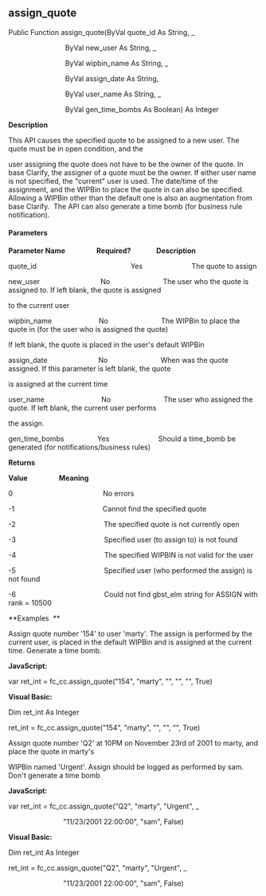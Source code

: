 assign_quote
------------

Public Function assign_quote(ByVal quote_id As String, _

                             ByVal new_user As String, _

                             ByVal wipbin_name As String, _

                             ByVal assign_date As String,

                             ByVal user_name As String, _

                             ByVal gen_time_bombs As Boolean) As Integer

**Description**

This API causes the specified quote to be assigned to a new user. The quote must be in open condition, and the

user assigning the quote does not have to be the owner of the quote. In base Clarify, the assigner of a quote must be the owner. If either user name is not specified, the "current" user is used. The date/time of the assignment, and the WIPBin to place the quote in can also be specified. Allowing a WIPBin other than the default one is also an augmentation from base Clarify.  The API can also generate a time bomb (for business rule notification).

#### Parameters
**Parameter Name**                **Required?**             **Description**

quote_id                                                Yes                         The quote to assign

new_user                               No                           The user who the quote is assigned to. If left blank, the quote is assigned

to the current user

wipbin_name                        No                           The WIPBin to place the quote in (for the user who is assigned the quote)

If left blank, the quote is placed in the user's default WIPBin

assign_date                          No                           When was the quote assigned. If this parameter is left blank, the quote

is assigned at the current time

user_name                             No                           The user who assigned the quote. If left blank, the current user performs

the assign.

gen_time_bombs                 Yes                         Should a time_bomb be generated (for notifications/business rules)

**Returns**

**Value**                **Meaning**

0                                              No errors

-1                                             Cannot find the specified quote

-2                                             The specified quote is not currently open

-3                                             Specified user (to assign to) is not found

-4                                             The specified WIPBIN is not valid for the user

-5                                             Specified user (who performed the assign) is not found

-6                                             Could not find gbst_elm string for ASSIGN with rank = 10500

**Examples  **

 Assign quote number '154' to user 'marty'. The assign is performed by the current user, is placed in the default WIPBin and is assigned at the current time. Generate a time bomb.

**JavaScript:**

var ret_int = fc_cc.assign_quote("154", "marty", "", "", "", True)

**Visual Basic:**

Dim ret_int As Integer

ret_int = fc_cc.assign_quote("154", "marty", "", "", "", True)

 Assign quote number 'Q2' at 10PM on November 23rd of 2001 to marty, and place the quote in marty's

WIPBin named 'Urgent'. Assign should be logged as performed by sam. Don't generate a time bomb

**JavaScript:**

var ret_int = fc_cc.assign_quote("Q2", "marty", "Urgent", _

                            "11/23/2001 22:00:00", "sam", False)

**Visual Basic:**

Dim ret_int As Integer

ret_int = fc_cc.assign_quote("Q2", "marty", "Urgent", _

                            "11/23/2001 22:00:00", "sam", False)